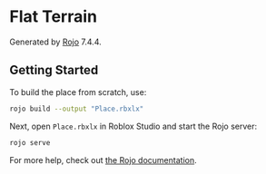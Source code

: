 # Flat Terrain

Generated by [Rojo](https://github.com/rojo-rbx/rojo) 7.4.4.

## Getting Started

To build the place from scratch, use:

```bash
rojo build --output "Place.rbxlx"
```

Next, open `Place.rbxlx` in Roblox Studio and start the Rojo server:

```bash
rojo serve
```

For more help, check out [the Rojo documentation](https://rojo.space/docs).
